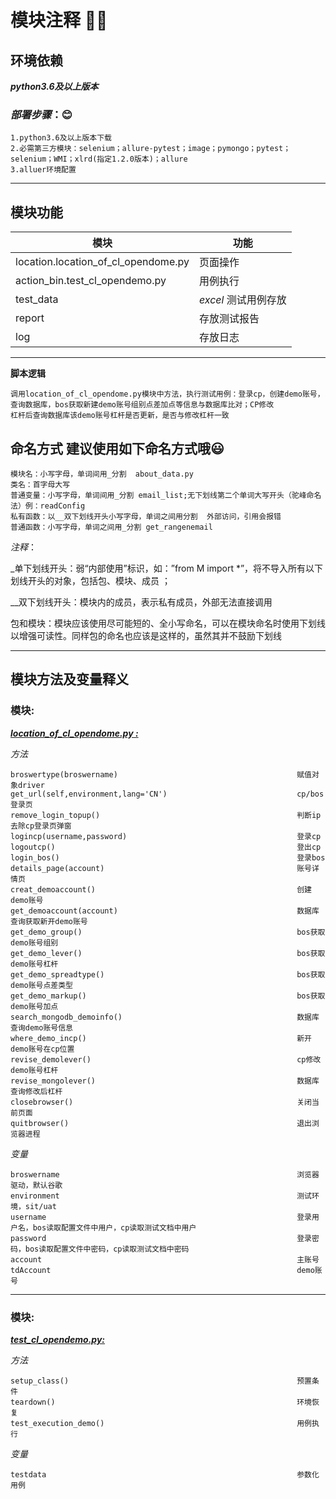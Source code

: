 <!--
 * @Author: tyler
 * @Date: 2021-08-26 18:22:45
 * @LastEditTime: 2021-09-01 10:51:02
 * @LastEditors: Please set LastEditors
 * @Description: In User Settings Edit
 * @FilePath: \tylerhub\demo\cl_open_demoaccount\README.md
-->
# 模块注释 :ok_woman:

## 环境依赖
***python3.6及以上版本***
### *部署步骤*：:blush:
    1.python3.6及以上版本下载
    2.必需第三方模块：selenium；allure-pytest；image；pymongo；pytest；selenium；WMI；xlrd(指定1.2.0版本)；allure
    3.alluer环境配置
***
## 模块功能 
**模块**         |      **功能**  
   ------------- | -------------  
location.location_of_cl_opendome.py          |    页面操作   
action_bin.test_cl_opendemo.py   | 用例执行 
test_data       | *excel* 测试用例存放 
report    | 存放测试报告
log        |          存放日志         |

***

**脚本逻辑** 

    调用location_of_cl_opendome.py模块中方法，执行测试用例：登录cp，创建demo账号，查询数据库，bos获取新建demo账号组别点差加点等信息与数据库比对；CP修改
    杠杆后查询数据库该demo账号杠杆是否更新，是否与修改杠杆一致

## 命名方式 建议使用如下命名方式哦:smiley: 
    模块名：小写字母，单词间用_分割  about_data.py
    类名：首字母大写
    普通变量：小写字母，单词间用_分割 email_list;无下划线第二个单词大写开头（驼峰命名法）例：readConfig
    私有函数：以__双下划线开头小写字母，单词之间用分割  外部访问，引用会报错
    普通函数：小写字母，单词之间用_分割 get_rangenemail
*注释*：

_单下划线开头：弱“内部使用”标识，如：”from M import *”，将不导入所有以下划线开头的对象，包括包、模块、成员 ；

__双下划线开头：模块内的成员，表示私有成员，外部无法直接调用 

包和模块：模块应该使用尽可能短的、全小写命名，可以在模块命名时使用下划线以增强可读性。同样包的命名也应该是这样的，虽然其并不鼓励下划线

***
## 模块方法及变量释义
### 模块:
***[location_of_cl_opendome.py :](https://github.com/Tyler96-QA/tylerhub/blob/main/demo/cl_open_demoaccount/action_bin/test_cl_opendemo.py)*** 

*方法*

    broswertype(broswername)                                        赋值对象driver
    get_url(self,environment,lang='CN')                             cp/bos登录页
    remove_login_topup()                                            判断ip去除cp登录页弹窗
    logincp(username,password)                                      登录cp
    logoutcp()                                                      登出cp
    login_bos()                                                     登录bos  
    details_page(account)                                           账号详情页     
    creat_demoaccount()                                             创建demo账号
    get_demoaccount(account)                                        数据库查询获取新开demo账号
    get_demo_group()                                                bos获取demo账号组别
    get_demo_lever()                                                bos获取demo账号杠杆
    get_demo_spreadtype()                                           bos获取demo账号点差类型
    get_demo_markup()                                               bos获取demo账号加点
    search_mongodb_demoinfo()                                       数据库查询demo账号信息
    where_demo_incp()                                               新开demo账号在cp位置
    revise_demolever()                                              cp修改demo账号杠杆
    revise_mongolever()                                             数据库查询修改后杠杆
    closebrowser()                                                  关闭当前页面
    quitbrowser()                                                   退出浏览器进程

*变量*

    broswername                                                     浏览器驱动，默认谷歌
    environment                                                     测试环境，sit/uat
    username                                                        登录用户名，bos读取配置文件中用户，cp读取测试文档中用户
    password                                                        登录密码，bos读取配置文件中密码，cp读取测试文档中密码
    account                                                         主账号
    tdAccount                                                       demo账号
***

### 模块:
***[test_cl_opendemo.py:](https://github.com/Tyler96-QA/tylerhub/blob/main/demo/cl_open_demoaccount/action_bin/test_cl_opendemo.py)*** 

*方法*

    setup_class()                                                   预置条件
    teardown()                                                      环境恢复
    test_execution_demo()                                           用例执行

*变量*

    testdata                                                        参数化用例